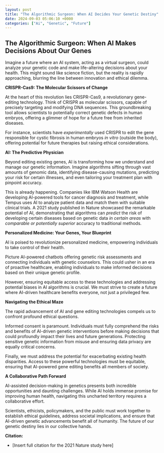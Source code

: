```yaml
---
layout: post
title: "The Algorithmic Surgeon: When AI Decides Your Genetic Destiny"
date: 2024-09-03 05:06:10 +0000
categories: ["Ai", "Genetic", "Future"]
---
```


## The Algorithmic Surgeon: When AI Makes Decisions About Our Genes

Imagine a future where an AI system, acting as a virtual surgeon, could analyze your genetic code and make life-altering decisions about your health. This might sound like science fiction, but the reality is rapidly approaching, blurring the line between innovation and ethical dilemma. 

**CRISPR-Cas9:  The Molecular Scissors of Change**

At the heart of this revolution lies CRISPR-Cas9, a revolutionary gene-editing technology.  Think of CRISPR as molecular scissors, capable of precisely targeting and modifying DNA sequences. This groundbreaking tool allows scientists to potentially correct genetic defects in human embryos, offering a glimmer of hope for a future free from inherited diseases. 

For instance, scientists have *experimentally* used CRISPR to edit the gene responsible for cystic fibrosis in human embryos *in vitro* (outside the body), offering potential for future therapies but raising ethical considerations. 

**AI: The Predictive Physician**

Beyond editing existing genes, AI is transforming how we understand and manage our genetic information.  Imagine algorithms sifting through vast amounts of genomic data, identifying disease-causing mutations, predicting your risk for certain illnesses, and even tailoring your treatment plan with pinpoint accuracy.

This is already happening. Companies like IBM Watson Health are developing AI-powered tools for cancer diagnosis and treatment, while Tempus uses AI to analyze patient data and match them with suitable clinical trials.  A 2021 study published in Nature showcased the remarkable potential of AI, demonstrating that algorithms can *predict* the risk of developing certain diseases based on genetic data *in certain areas* with *comparable or potentially superior* accuracy to traditional methods. 

**Personalized Medicine: Your Genes, Your Blueprint**

AI is poised to revolutionize personalized medicine, empowering individuals to take control of their health. 

Picture AI-powered chatbots offering genetic risk assessments and connecting individuals with genetic counselors. This could usher in an era of proactive healthcare, enabling individuals to make informed decisions based on their unique genetic profile.

However, ensuring equitable access to these technologies and addressing potential biases in AI algorithms is crucial. We must strive to create a future where AI-driven healthcare benefits everyone, not just a privileged few.

**Navigating the Ethical Maze**

The rapid advancement of AI and gene editing technologies compels us to confront profound ethical questions.  

Informed consent is paramount. Individuals must fully comprehend the risks and benefits of AI-driven genetic interventions before making decisions that could profoundly impact their lives and future generations. Protecting sensitive genetic information from misuse and ensuring data privacy are equally critical concerns.

Finally, we must address the potential for exacerbating existing health disparities. Access to these powerful technologies must be equitable, ensuring that AI-powered gene editing benefits all members of society.

**A Collaborative Path Forward**

AI-assisted decision-making in genetics presents both incredible opportunities and daunting challenges. While AI holds immense promise for improving human health, navigating this uncharted territory requires a collaborative effort. 

Scientists, ethicists, policymakers, and the public must work together to establish ethical guidelines, address societal implications, and ensure that AI-driven genetic advancements benefit all of humanity.  The future of our genetic destiny lies in our collective hands. 


**Citation:**

*  [Insert full citation for the 2021 Nature study here] 






